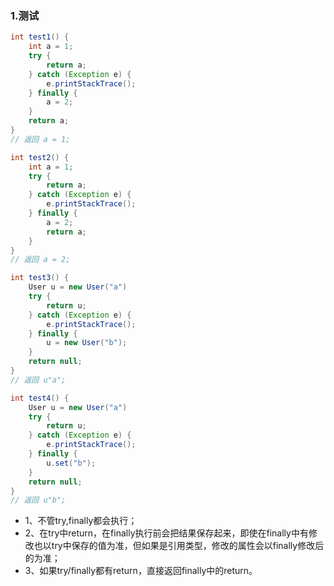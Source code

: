 ### 1.测试
```java
int test1() {
    int a = 1;
    try {
        return a;
    } catch (Exception e) {
        e.printStackTrace();
    } finally {
        a = 2;
    }
    return a;
}
// 返回 a = 1;
```

```java
int test2() {
    int a = 1;
    try {
        return a;
    } catch (Exception e) {
        e.printStackTrace();
    } finally {
        a = 2;
        return a;
    }
}
// 返回 a = 2;
```

```java
int test3() {
    User u = new User("a")
    try {
        return u;
    } catch (Exception e) {
        e.printStackTrace();
    } finally {
        u = new User("b");
    }
    return null;
}
// 返回 u"a";
```

```java
int test4() {
    User u = new User("a")
    try {
        return u;
    } catch (Exception e) {
        e.printStackTrace();
    } finally {
        u.set("b");
    }
    return null;
}
// 返回 u"b";
```
- 1、不管try,finally都会执行；
- 2、在try中return，在finally执行前会把结果保存起来，即使在finally中有修改也以try中保存的值为准，但如果是引用类型，修改的属性会以finally修改后的为准；
- 3、如果try/finally都有return，直接返回finally中的return。
